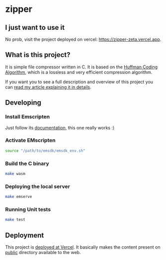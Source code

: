 # zipper

## I just want to use it

No prob, visit the project deployed on vercel: https://zipper-zeta.vercel.app.

## What is this project?

It is simple file compressor written in C. It is based on the [Huffman Coding Algorithm](https://en.wikipedia.org/wiki/Huffman_coding), which is a lossless and very efficient compression algorithm.

If you want you to see a full description and overview of this project you can [read my article explaining it in details](https://www.buarki.com/blog/wasm-huffman).

## Developing

### Install Emscripten

Just follow its [documentation](https://emscripten.org/docs/getting_started/downloads.html), this one really works :)

### Activate EMscripten

```sh
source "/path/to/emsdk/emsdk_env.sh"
```

### Build the C binary

```sh
make wasm
```

### Deploying the local server

```sh
make emserve
```

### Running Unit tests

```sh
make test
```

## Deployment

This project is [deployed at Vercel](https://vercel.com/). It basically makes the content present on [public](/public/) directory available to the web. 
